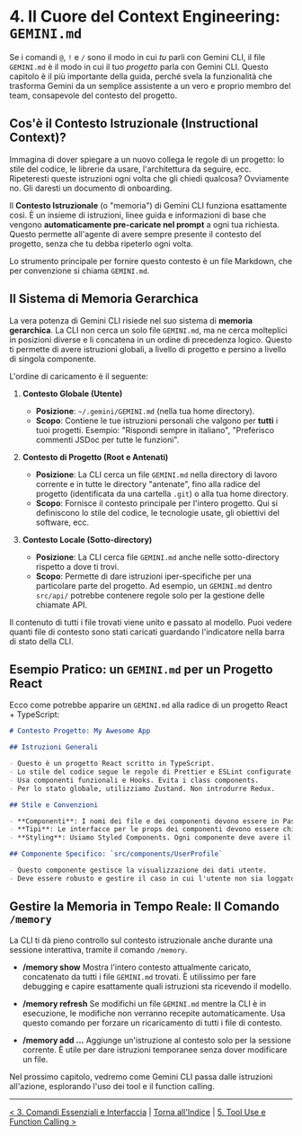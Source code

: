 # 4. Il Cuore del Context Engineering: `GEMINI.md`

Se i comandi `@`, `!` e `/` sono il modo in cui _tu_ parli con Gemini CLI, il file `GEMINI.md` è il modo in cui il tuo _progetto_ parla con Gemini CLI. Questo capitolo è il più importante della guida, perché svela la funzionalità che trasforma Gemini da un semplice assistente a un vero e proprio membro del team, consapevole del contesto del progetto.

## Cos'è il Contesto Istruzionale (Instructional Context)?

Immagina di dover spiegare a un nuovo collega le regole di un progetto: lo stile del codice, le librerie da usare, l'architettura da seguire, ecc. Ripeteresti queste istruzioni ogni volta che gli chiedi qualcosa? Ovviamente no. Gli daresti un documento di onboarding.

Il **Contesto Istruzionale** (o "memoria") di Gemini CLI funziona esattamente così. È un insieme di istruzioni, linee guida e informazioni di base che vengono **automaticamente pre-caricate nel prompt** a ogni tua richiesta. Questo permette all'agente di avere sempre presente il contesto del progetto, senza che tu debba ripeterlo ogni volta.

Lo strumento principale per fornire questo contesto è un file Markdown, che per convenzione si chiama `GEMINI.md`.

## Il Sistema di Memoria Gerarchica

La vera potenza di Gemini CLI risiede nel suo sistema di **memoria gerarchica**. La CLI non cerca un solo file `GEMINI.md`, ma ne cerca molteplici in posizioni diverse e li concatena in un ordine di precedenza logico. Questo ti permette di avere istruzioni globali, a livello di progetto e persino a livello di singola componente.

L'ordine di caricamento è il seguente:

1.  **Contesto Globale (Utente)**

    - **Posizione**: `~/.gemini/GEMINI.md` (nella tua home directory).
    - **Scopo**: Contiene le tue istruzioni personali che valgono per **tutti** i tuoi progetti. Esempio: "Rispondi sempre in italiano", "Preferisco commenti JSDoc per tutte le funzioni".

2.  **Contesto di Progetto (Root e Antenati)**

    - **Posizione**: La CLI cerca un file `GEMINI.md` nella directory di lavoro corrente e in tutte le directory "antenate", fino alla radice del progetto (identificata da una cartella `.git`) o alla tua home directory.
    - **Scopo**: Fornisce il contesto principale per l'intero progetto. Qui si definiscono lo stile del codice, le tecnologie usate, gli obiettivi del software, ecc.

3.  **Contesto Locale (Sotto-directory)**
    - **Posizione**: La CLI cerca file `GEMINI.md` anche nelle sotto-directory rispetto a dove ti trovi.
    - **Scopo**: Permette di dare istruzioni iper-specifiche per una particolare parte del progetto. Ad esempio, un `GEMINI.md` dentro `src/api/` potrebbe contenere regole solo per la gestione delle chiamate API.

Il contenuto di tutti i file trovati viene unito e passato al modello. Puoi vedere quanti file di contesto sono stati caricati guardando l'indicatore nella barra di stato della CLI.

## Esempio Pratico: un `GEMINI.md` per un Progetto React

Ecco come potrebbe apparire un `GEMINI.md` alla radice di un progetto React + TypeScript:

```markdown
# Contesto Progetto: My Awesome App

## Istruzioni Generali

- Questo è un progetto React scritto in TypeScript.
- Lo stile del codice segue le regole di Prettier e ESLint configurate nel progetto.
- Usa componenti funzionali e Hooks. Evita i class components.
- Per lo stato globale, utilizziamo Zustand. Non introdurre Redux.

## Stile e Convenzioni

- **Componenti**: I nomi dei file e dei componenti devono essere in PascalCase (es. `MyButton.tsx`).
- **Tipi**: Le interfacce per le props dei componenti devono essere chiamate `I[NomeComponente]Props` (es. `IMyButtonProps`).
- **Styling**: Usiamo Styled Components. Ogni componente deve avere il suo file di stile associato (es. `MyButton.styles.ts`).

## Componente Specifico: `src/components/UserProfile`

- Questo componente gestisce la visualizzazione dei dati utente.
- Deve essere robusto e gestire il caso in cui l'utente non sia loggato o i dati siano in caricamento, mostrando uno spinner o un messaggio appropriato.
```

## Gestire la Memoria in Tempo Reale: Il Comando `/memory`

La CLI ti dà pieno controllo sul contesto istruzionale anche durante una sessione interattiva, tramite il comando `/memory`.

- **/memory show**
  Mostra l'intero contesto attualmente caricato, concatenato da tutti i file `GEMINI.md` trovati. È utilissimo per fare debugging e capire esattamente quali istruzioni sta ricevendo il modello.

- **/memory refresh**
  Se modifichi un file `GEMINI.md` mentre la CLI è in esecuzione, le modifiche non verranno recepite automaticamente. Usa questo comando per forzare un ricaricamento di tutti i file di contesto.

- **/memory add <testo da aggiungere>...**
  Aggiunge un'istruzione al contesto solo per la sessione corrente. È utile per dare istruzioni temporanee senza dover modificare un file.

Nel prossimo capitolo, vedremo come Gemini CLI passa dalle istruzioni all'azione, esplorando l'uso dei tool e il function calling.

---

[< 3. Comandi Essenziali e Interfaccia](./03-comandi-essenziali-e-interfaccia.md) | [Torna all'Indice](./index.md) | [5. Tool Use e Function Calling >](./05-tool-use-e-function-calling.md)
